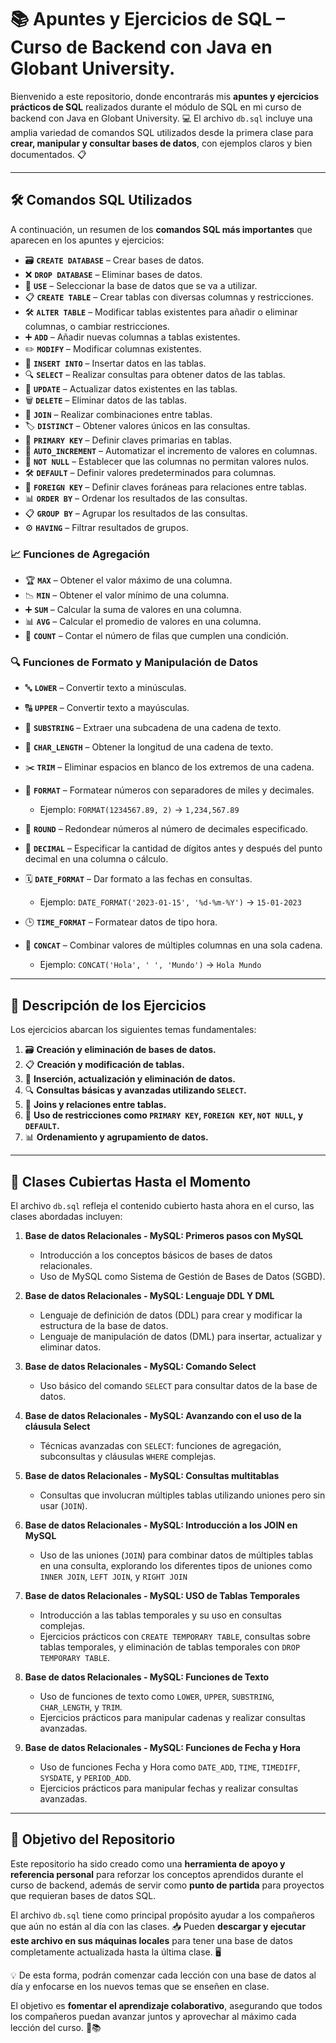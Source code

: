 # 📚 Apuntes y Ejercicios de SQL – Curso de Backend con Java en Globant University.

Bienvenido a este repositorio, donde encontrarás mis **apuntes y ejercicios prácticos de SQL** realizados durante el módulo de SQL en mi curso de backend con Java en Globant University. 💻 El archivo `db.sql` incluye una amplia variedad de comandos SQL utilizados desde la primera clase para **crear, manipular y consultar bases de datos**, con ejemplos claros y bien documentados. 📋

---

## 🛠️ Comandos SQL Utilizados

A continuación, un resumen de los **comandos SQL más importantes** que aparecen en los apuntes y ejercicios:

- 🗃️ **`CREATE DATABASE`** – Crear bases de datos.
- ❌ **`DROP DATABASE`** – Eliminar bases de datos.
- 📂 **`USE`** – Seleccionar la base de datos que se va a utilizar.
- 📋 **`CREATE TABLE`** – Crear tablas con diversas columnas y restricciones.
- 🛠️ **`ALTER TABLE`** – Modificar tablas existentes para añadir o eliminar columnas, o cambiar restricciones.
- ➕ **`ADD`** – Añadir nuevas columnas a tablas existentes.
- ✏️ **`MODIFY`** – Modificar columnas existentes.
- 📝 **`INSERT INTO`** – Insertar datos en las tablas.
- 🔍 **`SELECT`** – Realizar consultas para obtener datos de las tablas.
- 🔄 **`UPDATE`** – Actualizar datos existentes en las tablas.
- 🗑️ **`DELETE`** – Eliminar datos de las tablas.
- 🔗 **`JOIN`** – Realizar combinaciones entre tablas.
- 🏷️ **`DISTINCT`** – Obtener valores únicos en las consultas.
- 🔑 **`PRIMARY KEY`** – Definir claves primarias en tablas.
- 🚀 **`AUTO_INCREMENT`** – Automatizar el incremento de valores en columnas.
- 🚫 **`NOT NULL`** – Establecer que las columnas no permitan valores nulos.
- 🛠️ **`DEFAULT`** – Definir valores predeterminados para columnas.
- 🔐 **`FOREIGN KEY`** – Definir claves foráneas para relaciones entre tablas.
- 📊 **`ORDER BY`** – Ordenar los resultados de las consultas.
- 📋 **`GROUP BY`** – Agrupar los resultados de las consultas.
- ⚙️ **`HAVING`** – Filtrar resultados de grupos.

### 📈 Funciones de Agregación

- 🏆 **`MAX`** – Obtener el valor máximo de una columna.
- 📉 **`MIN`** – Obtener el valor mínimo de una columna.
- ➕ **`SUM`** – Calcular la suma de valores en una columna.
- 📊 **`AVG`** – Calcular el promedio de valores en una columna.
- 🔢 **`COUNT`** – Contar el número de filas que cumplen una condición.

### 🔍 Funciones de Formato y Manipulación de Datos

- 🔤 **`LOWER`** – Convertir texto a minúsculas.
- 🔠 **`UPPER`** – Convertir texto a mayúsculas.
- 🔎 **`SUBSTRING`** – Extraer una subcadena de una cadena de texto.
- 🧮 **`CHAR_LENGTH`** – Obtener la longitud de una cadena de texto.
- ✂️ **`TRIM`** – Eliminar espacios en blanco de los extremos de una cadena.

- 🔢 **`FORMAT`** – Formatear números con separadores de miles y decimales.
  - Ejemplo: `FORMAT(1234567.89, 2)` → `1,234,567.89`
- 🎯 **`ROUND`** – Redondear números al número de decimales especificado.
- 💯 **`DECIMAL`** – Especificar la cantidad de dígitos antes y después del punto decimal en una columna o cálculo.
- 🗓️ **`DATE_FORMAT`** – Dar formato a las fechas en consultas.
  - Ejemplo: `DATE_FORMAT('2023-01-15', '%d-%m-%Y')` → `15-01-2023`
- 🕒 **`TIME_FORMAT`** – Formatear datos de tipo hora.
- 🔡 **`CONCAT`** – Combinar valores de múltiples columnas en una sola cadena.
  - Ejemplo: `CONCAT('Hola', ' ', 'Mundo')` → `Hola Mundo`

---

## 📖 Descripción de los Ejercicios

Los ejercicios abarcan los siguientes temas fundamentales:

1. 🗃️ **Creación y eliminación de bases de datos.**
2. 📋 **Creación y modificación de tablas.**
3. 📝 **Inserción, actualización y eliminación de datos.**
4. 🔍 **Consultas básicas y avanzadas utilizando `SELECT`.**
5. 🔗 **Joins y relaciones entre tablas.**
6. 🔑 **Uso de restricciones como `PRIMARY KEY`, `FOREIGN KEY`, `NOT NULL`, y `DEFAULT`.**
7. 📊 **Ordenamiento y agrupamiento de datos.**

---

## 📝 Clases Cubiertas Hasta el Momento

El archivo `db.sql` refleja el contenido cubierto hasta ahora en el curso, las clases abordadas incluyen:

1. **Base de datos Relacionales - MySQL: Primeros pasos con MySQL**

   - Introducción a los conceptos básicos de bases de datos relacionales.
   - Uso de MySQL como Sistema de Gestión de Bases de Datos (SGBD).

2. **Base de datos Relacionales - MySQL: Lenguaje DDL Y DML**

   - Lenguaje de definición de datos (DDL) para crear y modificar la estructura de la base de datos.
   - Lenguaje de manipulación de datos (DML) para insertar, actualizar y eliminar datos.

3. **Base de datos Relacionales - MySQL: Comando Select**

   - Uso básico del comando `SELECT` para consultar datos de la base de datos.

4. **Base de datos Relacionales - MySQL: Avanzando con el uso de la cláusula Select**

   - Técnicas avanzadas con `SELECT`: funciones de agregación, subconsultas y cláusulas `WHERE` complejas.

5. **Base de datos Relacionales - MySQL: Consultas multitablas**

   - Consultas que involucran múltiples tablas utilizando uniones pero sin usar (`JOIN`).

6. **Base de datos Relacionales - MySQL: Introducción a los JOIN en MySQL**

   - Uso de las uniones (`JOIN`) para combinar datos de múltiples tablas en una consulta, explorando los diferentes tipos de uniones como `INNER JOIN`, `LEFT JOIN`, y `RIGHT JOIN`

7. **Base de datos Relacionales - MySQL: USO de Tablas Temporales**

   - Introducción a las tablas temporales y su uso en consultas complejas.
   - Ejercicios prácticos con `CREATE TEMPORARY TABLE`, consultas sobre tablas temporales, y eliminación de tablas temporales con `DROP TEMPORARY TABLE`.

8. **Base de datos Relacionales - MySQL: Funciones de Texto**

   - Uso de funciones de texto como `LOWER`, `UPPER`, `SUBSTRING`, `CHAR_LENGTH`, y `TRIM`.
   - Ejercicios prácticos para manipular cadenas y realizar consultas avanzadas.

9. **Base de datos Relacionales - MySQL: Funciones de Fecha y Hora**

   - Uso de funciones Fecha y Hora como `DATE_ADD`, `TIME`, `TIMEDIFF`, `SYSDATE`, y `PERIOD_ADD`.
   - Ejercicios prácticos para manipular fechas y realizar consultas avanzadas.

---

## 🎯 Objetivo del Repositorio

Este repositorio ha sido creado como una **herramienta de apoyo y referencia personal** para reforzar los conceptos aprendidos durante el curso de backend, además de servir como **punto de partida** para proyectos que requieran bases de datos SQL.

El archivo `db.sql` tiene como principal propósito ayudar a los compañeros que aún no están al día con las clases. 📥 Pueden **descargar y ejecutar este archivo en sus máquinas locales** para tener una base de datos completamente actualizada hasta la última clase. 🖥️

💡 De esta forma, podrán comenzar cada lección con una base de datos al día y enfocarse en los nuevos temas que se enseñen en clase.

El objetivo es **fomentar el aprendizaje colaborativo**, asegurando que todos los compañeros puedan avanzar juntos y aprovechar al máximo cada lección del curso. 🤝📚
